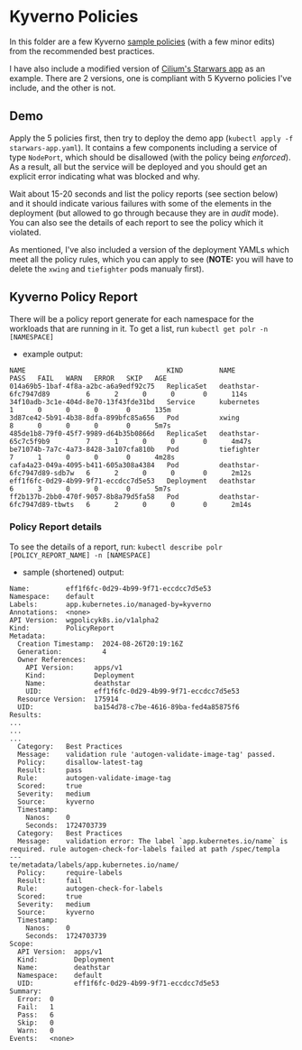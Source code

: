 # Kyverno Policies

In this folder are a few Kyverno [sample policies](https://kyverno.io/policies/?policytypes=Best%2520Practices) (with a few minor edits) from the recommended best practices.  

I have also include a modified version of [Cilium's Starwars app](https://github.com/cilium/star-wars-demo) as an example.  There are 2 versions, one is compliant with 5 Kyverno policies I've include, and the other is not.

## Demo
Apply the 5 policies first, then try to deploy the demo app (`kubectl apply -f starwars-app.yaml`).  It contains a few components including a service of type `NodePort`, which should be disallowed (with the policy being *enforced*).  As a result, all but the service will be deployed and you should get an explicit error indicating what was blocked and why.

Wait about 15-20 seconds and list the policy reports (see section below) and it should indicate various failures with some of the elements in the deployment (but allowed to go through because they are in *audit* mode).  You can also see the details of each report to see the policy which it violated.

As mentioned, I've also included a version of the deployment YAMLs which meet all the policy rules, which you can apply to see (**NOTE:** you will have to delete the `xwing` and `tiefighter` pods manualy first).


## Kyverno Policy Report
There will be a policy report generate for each namespace for the workloads that are running in it.  To get a list, run `kubectl get polr -n [NAMESPACE]`

- example output:
```
NAME                                   KIND         NAME                         PASS   FAIL   WARN   ERROR   SKIP   AGE
014a69b5-1baf-4f8a-a2bc-a6a9edf92c75   ReplicaSet   deathstar-6fc7947d89         6      2      0      0       0      114s
34f10adb-3c1e-404d-8e70-13f43fde31bd   Service      kubernetes                   1      0      0      0       0      135m
3d87ce42-5b91-4b38-8dfa-899bfc85a656   Pod          xwing                        8      0      0      0       0      5m7s
485de1b8-79f0-45f7-9989-d64b35b0866d   ReplicaSet   deathstar-65c7c5f9b9         7      1      0      0       0      4m47s
be71074b-7a7c-4a73-8428-3a107cfa810b   Pod          tiefighter                   7      1      0      0       0      4m28s
cafa4a23-049a-4095-b411-605a308a4384   Pod          deathstar-6fc7947d89-sdb7w   6      2      0      0       0      2m12s
eff1f6fc-0d29-4b99-9f71-eccdcc7d5e53   Deployment   deathstar                    6      3      0      0       0      5m7s
ff2b137b-2bb0-470f-9057-8b8a79d5fa58   Pod          deathstar-6fc7947d89-tbwts   6      2      0      0       0      2m14s
```


### Policy Report details
To see the details of a report, run: `kubectl describe polr [POLICY_REPORT_NAME] -n [NAMESPACE]`

- sample (shortened) output: 
```
Name:         eff1f6fc-0d29-4b99-9f71-eccdcc7d5e53
Namespace:    default
Labels:       app.kubernetes.io/managed-by=kyverno
Annotations:  <none>
API Version:  wgpolicyk8s.io/v1alpha2
Kind:         PolicyReport
Metadata:
  Creation Timestamp:  2024-08-26T20:19:16Z
  Generation:          4
  Owner References:
    API Version:     apps/v1
    Kind:            Deployment
    Name:            deathstar
    UID:             eff1f6fc-0d29-4b99-9f71-eccdcc7d5e53
  Resource Version:  175914
  UID:               ba154d78-c7be-4616-89ba-fed4a85875f6
Results:
...
...
...
  Category:   Best Practices
  Message:    validation rule 'autogen-validate-image-tag' passed.
  Policy:     disallow-latest-tag
  Result:     pass
  Rule:       autogen-validate-image-tag
  Scored:     true
  Severity:   medium
  Source:     kyverno
  Timestamp:
    Nanos:    0
    Seconds:  1724703739
  Category:   Best Practices
  Message:    validation error: The label `app.kubernetes.io/name` is required. rule autogen-check-for-labels failed at path /spec/templa
---
te/metadata/labels/app.kubernetes.io/name/
  Policy:     require-labels
  Result:     fail
  Rule:       autogen-check-for-labels
  Scored:     true
  Severity:   medium
  Source:     kyverno
  Timestamp:
    Nanos:    0
    Seconds:  1724703739
Scope:
  API Version:  apps/v1
  Kind:         Deployment
  Name:         deathstar
  Namespace:    default
  UID:          eff1f6fc-0d29-4b99-9f71-eccdcc7d5e53
Summary:
  Error:  0
  Fail:   1
  Pass:   6
  Skip:   0
  Warn:   0
Events:   <none>
```

